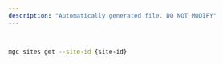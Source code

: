 ```yaml
---
description: "Automatically generated file. DO NOT MODIFY"
---
```


```bash


mgc sites get --site-id {site-id}

```